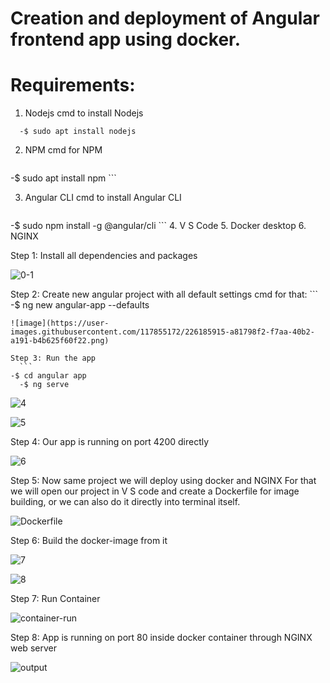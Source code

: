 # Creation and deployment of Angular frontend app using docker.
# Requirements:
1. Nodejs 
	cmd to install Nodejs
  ```
	-$ sudo apt install nodejs
  ```
2. NPM
	cmd for NPM
	```
  -$ sudo apt install npm ```
 
3. Angular CLI
	cmd to install Angular CLI
	```
  -$ sudo npm install -g @angular/cli ```
4. V S Code
5. Docker desktop
6. NGINX

Step 1: 	Install all dependencies and packages

 ![0-1](https://user-images.githubusercontent.com/117855172/226185848-adc122c8-fafd-4383-9a1d-95034a0748d2.jpg)

Step 2: 	Create new angular project with all default settings
	cmd for that:
	```
  -$ ng new angular-app --defaults
  ```
 ![image](https://user-images.githubusercontent.com/117855172/226185915-a81798f2-f7aa-40b2-a191-b4b625f60f22.png)

Step 3: Run the app
	```
  -$ cd angular app
	-$ ng serve
  ```

 ![4](https://user-images.githubusercontent.com/117855172/226185938-a679202f-e520-40dd-b5b0-223a7b1363fd.jpg)

![5](https://user-images.githubusercontent.com/117855172/226185946-bf21086b-89ae-4f57-ba8d-f5d65b0c5ad6.jpg)

Step 4: Our app is running on port 4200 directly
 
![6](https://user-images.githubusercontent.com/117855172/226185956-f1a11e55-2728-48e7-92cd-75e9496f6d03.jpg)

Step 5: Now same project we will deploy using docker and NGINX
For that we will open our project in V S code and create a Dockerfile for image building, 
or we can also do it directly into terminal itself.
 
![Dockerfile](https://user-images.githubusercontent.com/117855172/226185993-722c34e4-8c84-4644-9773-e8d89d526122.jpg)

Step 6: Build the docker-image from it
 
 ![7](https://user-images.githubusercontent.com/117855172/226186027-d60157cb-6a2e-45cd-8516-e7d318927a63.jpg)

![8](https://user-images.githubusercontent.com/117855172/226186031-6820a71a-6fed-4169-8c89-55287500ca4b.jpg)

Step 7: Run Container

![container-run](https://user-images.githubusercontent.com/117855172/226186040-2504f792-57d7-4069-9acd-0782ef4428a0.jpg)

Step 8: App is running on port 80 inside docker container through NGINX web server
 
 ![output](https://user-images.githubusercontent.com/117855172/226186049-86fcf007-1958-470f-ae3b-e989bf8ea4dd.jpg)

